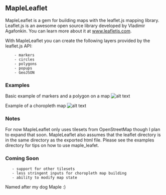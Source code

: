 ## MapleLeaflet
MapleLeaflet is a gem for building maps with the leaflet.js mapping library.  Leaflet.js is an awesome open source library developed by Vladimir Agafonkin.  You can learn more about it at www.leafletjs.com.
 
With MapleLeaflet you can create the following layers provided by the leaflet.js API:

        - markers
        - circles
        - polygons
        - popups
        - GeoJSON

### Examples
Basic example of markers and a polygon on a map
![alt text](http://i.imgur.com/bf8aMAr.png "Penn places")

Example of a choropleth map
![alt text](http://i.imgur.com/sptnq3E.png "Chloropleth map")

### Notes
For now MapleLeaflet only uses tilesets from OpenStreetMap though I plan to expand that soon.  MapleLeaflet also assumes that the leaflet directory is in the same directory as the exported html file. Please see the examples directory for tips on how to use maple_leafet.

### Coming Soon
       - support for other tilesets
       - less stringent inputs for choropleth map building
       - ability to modify map state
 
Named after my dog Maple :)
